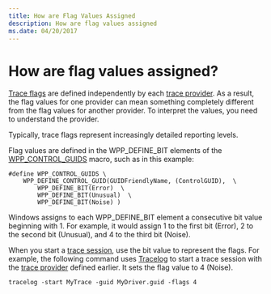 ```yaml
---
title: How are Flag Values Assigned
description: How are flag values assigned
ms.date: 04/20/2017
---
```


# How are flag values assigned?


[Trace flags](trace-flags.md) are defined independently by each [trace provider](trace-provider.md). As a result, the flag values for one provider can mean something completely different from the flag values for another provider. To interpret the values, you need to understand the provider.

Typically, trace flags represent increasingly detailed reporting levels.

Flag values are defined in the WPP\_DEFINE\_BIT elements of the [WPP\_CONTROL\_GUIDS](/previous-versions/windows/hardware/previsioning-framework/ff556186(v=vs.85)) macro, such as in this example:

```
#define WPP_CONTROL_GUIDS \
    WPP_DEFINE_CONTROL_GUID(GUIDFriendlyName, (ControlGUID),  \
        WPP_DEFINE_BIT(Error)  \
        WPP_DEFINE_BIT(Unusual)  \
        WPP_DEFINE_BIT(Noise) )
```

Windows assigns to each WPP\_DEFINE\_BIT element a consecutive bit value beginning with 1. For example, it would assign 1 to the first bit (Error), 2 to the second bit (Unusual), and 4 to the third bit (Noise).

When you start a [trace session](trace-session.md), use the bit value to represent the flags. For example, the following command uses [Tracelog](tracelog.md) to start a trace session with the [trace provider](trace-provider.md) defined earlier. It sets the flag value to 4 (Noise).

```
tracelog -start MyTrace -guid MyDriver.guid -flags 4
```
